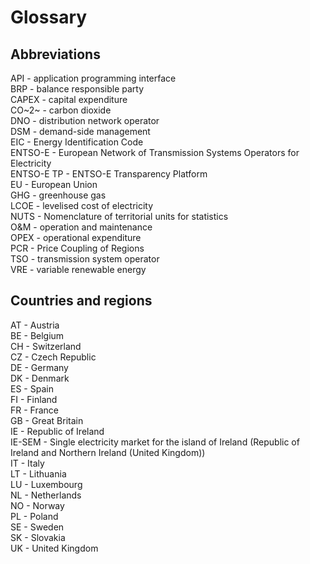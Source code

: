 # Glossary

## Abbreviations

API - application programming interface \
BRP - balance responsible party \
CAPEX - capital expenditure \
CO~2~ - carbon dioxide \
DNO - distribution network operator \
DSM - demand-side management \
EIC - Energy Identification Code \
ENTSO-E - European Network of Transmission Systems Operators for Electricity \
ENTSO-E TP - ENTSO-E Transparency Platform \
EU - European Union \
GHG - greenhouse gas \
LCOE - levelised cost of electricity \
NUTS - Nomenclature of territorial units for statistics \
O&M - operation and maintenance \
OPEX - operational expenditure \
PCR - Price Coupling of Regions \
TSO - transmission system operator \
VRE - variable renewable energy

## Countries and regions

AT - Austria \
BE - Belgium \
CH - Switzerland \
CZ - Czech Republic \
DE - Germany \
DK - Denmark \
ES - Spain \
FI - Finland \
FR - France \
GB - Great Britain \
IE - Republic of Ireland \
IE-SEM - Single electricity market for the island of Ireland (Republic of Ireland and Northern Ireland (United Kingdom)) \
IT - Italy \
LT - Lithuania \
LU - Luxembourg \
NL - Netherlands \
NO - Norway \
PL - Poland \
SE - Sweden \
SK - Slovakia \
UK - United Kingdom
